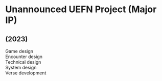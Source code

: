 # Unannounced UEFN Project (Major IP)
## (2023)
Game design     
Encounter design    
Technical design    
System design   
Verse development   
